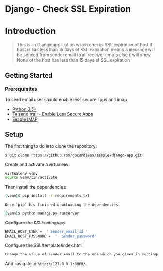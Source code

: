 # Django - Check SSL Expiration
# Introduction
> This is an Django application which checks 
>SSL expiration of host if host is has less than 15 days of 
>SSL Expiration means a message will be sended from sender email to all receiver emails else it will show None of the host has less 
>than 15 days of SSL expiration.
## Getting Started

### Prerequisites
To send email user should enable less secure apps and imap
- [Python 3.5+]()
- [To send mail - Enable Less Secure Apps](https://myaccount.google.com/lesssecureapps)
- [Enable IMAP](https://mail.google.com/mail/u/0/?tab=rm&ogbl#settings/fwdandpop)

## Setup

The first thing to do is to clone the repository:

```sh
$ git clone https://github.com/gocardless/sample-django-app.git
```

Create and activate a virtualenv:

```bash
virtualenv venv
source venv/bin/activate 
```

Then install the dependencies:

```sh
(venv)$ pip install -r requirements.txt

Once `pip` has finished downloading the dependencies:

(venv)$ python manage.py runserver
```

Configure the SSL/settings.py
```sh
EMAIL_HOST_USER =  ' Sender_email_id '
EMAIL_HOST_PASSWORD =  '  Sender_password'
```

Configure the SSL/template/index.html
```sh
Change the value of sender email to the one which you given in settings . This will avoid confusion and help us to know from which email we are sending the emails
```


And navigate to `http://127.0.0.1:8000/`.
